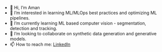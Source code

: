 - 👋 Hi, I’m Aman
- 👀 I’m interested in learning ML/MLOps best practices and optimizing ML pipelines.
- 🌱 I’m currently learning ML based computer vision - segmentation, detection and tracking.
- 💞️ I’m looking to collaborate on synthetic data generation and generative models.
- 📫 How to reach me: [LinkedIn](www.linkedin.com/in/aman-kumar-757a66250)

<!---
aman-cc/aman-cc is a ✨ special ✨ repository because its `README.md` (this file) appears on your GitHub profile.
You can click the Preview link to take a look at your changes.
--->
